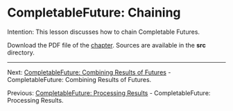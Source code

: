 # CompletableFuture: Chaining

Intention: This lesson discusses how to chain Completable Futures.

Download the PDF file of the [chapter](chapter_28.pdf). Sources are available in the <b>src</b> directory. 


<hr>

Next: [CompletableFuture: Combining Results of Futures](chapter_29.md "CompletableFuture: Combining Results of Futures") - 
CompletableFuture: Combining Results of Futures.

Previous: [CompletableFuture: Processing Results](chapter_27.md "CompletableFuture: Processing Results") - 
CompletableFuture: Processing Results.